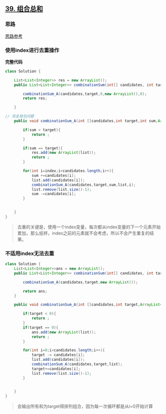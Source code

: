 ## [39. 组合总和](https://leetcode-cn.com/problems/combination-sum/)

### 思路

[思路参考](https://leetcode-cn.com/problems/combination-sum/solution/hui-su-suan-fa-jian-zhi-python-dai-ma-java-dai-m-2/)

### 使用index进行去重操作

**完整代码**

~~~java
class Solution {

    List<List<Integer>> res = new ArrayList();
    public List<List<Integer>> combinationSum(int[] candidates, int target) {

        combinationSum_A(candidates,target,0,new ArrayList(),0);
        return res;

    }

// 完全背包问题
    public void combinationSum_A(int []candidates,int target,int sum,ArrayList<Integer> list,int index){

        if(sum > target){
            return ;
        }

        if(sum == target){
            res.add(new ArrayList(list));
            return ;
        }

        for(int i=index;i<candidates.length;i++){
            sum +=candidates[i];
            list.add(candidates[i]);
            combinationSum_A(candidates,target,sum,list,i);
            list.remove(list.size()-1);
            sum -=candidates[i];
        }
        

    }
}
~~~

> 去重的关键是，使用一个index变量，每次都从index变量的下一个元素开始累加，那么纸样，index之前的元素就不会考虑，所以不会产生重复的结果。

### 不适用index无法去重

~~~java
class Solution {
    List<List<Integer>>ans = new ArrayList();
    public List<List<Integer>> combinationSum(int[] candidates, int target) {

        combinationSum_A(candidates,target,new ArrayList());

        return ans;
    }

    public void combinationSum_A(int []candidates,int target,ArrayList<Integer> list){

        if(target < 0){
            return ;
        }
        if(target == 0){
            ans.add(new ArrayList(list));
            return ;
        }

        for(int i=0;i<candidates.length;i++){
            target -= candidates[i];
            list.add(candidates[i]);
            combinationSum_A(candidates,target,list);
            target+=candidates[i];
            list.remove(list.size()-1);
        }

        
    }
}
~~~

> 会输出所有和为target得排列组合，因为每一次循环都是从i=0开始计算